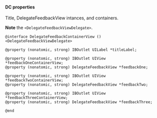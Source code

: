 #### DC properties

Title, DelegateFeedbackView intances, and containers.

**Note** the `<DelegateFeedbackViewDelegate>`.

```objc
@interface DelegateFeedbackContainerView () <DelegateFeedbackViewDelegate>

@property (nonatomic, strong) IBOutlet UILabel *titleLabel;

@property (nonatomic, strong) IBOutlet UIView *feedbackOneContainerView;
@property (nonatomic, strong) DelegateFeedbackView *feedbackOne;

@property (nonatomic, strong) IBOutlet UIView *feedbackTwoContainerView;
@property (nonatomic, strong) DelegateFeedbackView *feedbackTwo;

@property (nonatomic, strong) IBOutlet UIView *feedbackThreeContainerView;
@property (nonatomic, strong) DelegateFeedbackView *feedbackThree;

@end
```

